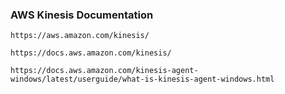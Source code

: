 ### AWS Kinesis Documentation
```
https://aws.amazon.com/kinesis/
```
```
https://docs.aws.amazon.com/kinesis/
```
```
https://docs.aws.amazon.com/kinesis-agent-windows/latest/userguide/what-is-kinesis-agent-windows.html
```